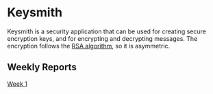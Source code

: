 # Keysmith

Keysmith is a security application that can be used for creating secure encryption keys, and for encrypting and decrypting messages.
The encryption follows the [RSA algorithm](https://en.wikipedia.org/wiki/RSA_(cryptosystem)), so it is asymmetric.

## Weekly Reports

[Week 1](https://github.com/SiniCode/keysmith/blob/main/documentation/weekly_report_1.md)
